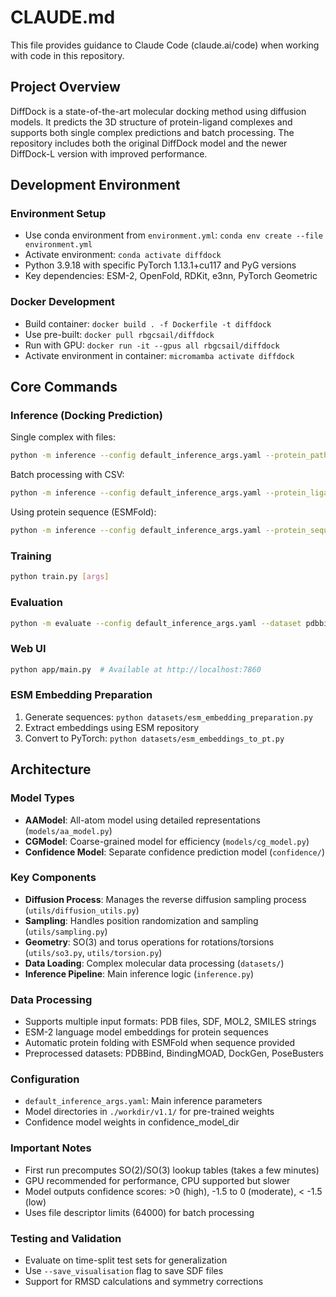 # CLAUDE.md

This file provides guidance to Claude Code (claude.ai/code) when working with code in this repository.

## Project Overview

DiffDock is a state-of-the-art molecular docking method using diffusion models. It predicts the 3D structure of protein-ligand complexes and supports both single complex predictions and batch processing. The repository includes both the original DiffDock model and the newer DiffDock-L version with improved performance.

## Development Environment

### Environment Setup
- Use conda environment from `environment.yml`: `conda env create --file environment.yml`
- Activate environment: `conda activate diffdock`
- Python 3.9.18 with specific PyTorch 1.13.1+cu117 and PyG versions
- Key dependencies: ESM-2, OpenFold, RDKit, e3nn, PyTorch Geometric

### Docker Development
- Build container: `docker build . -f Dockerfile -t diffdock`
- Use pre-built: `docker pull rbgcsail/diffdock`
- Run with GPU: `docker run -it --gpus all rbgcsail/diffdock`
- Activate environment in container: `micromamba activate diffdock`

## Core Commands

### Inference (Docking Prediction)
Single complex with files:
```bash
python -m inference --config default_inference_args.yaml --protein_path protein.pdb --ligand ligand.sdf --out_dir results
```

Batch processing with CSV:
```bash
python -m inference --config default_inference_args.yaml --protein_ligand_csv data/protein_ligand_example.csv --out_dir results/user_predictions_small
```

Using protein sequence (ESMFold):
```bash
python -m inference --config default_inference_args.yaml --protein_sequence "SEQUENCE" --ligand "SMILES" --out_dir results
```

### Training
```bash
python train.py [args]
```

### Evaluation
```bash
python -m evaluate --config default_inference_args.yaml --dataset pdbbind --data_dir data/PDBBind_processed/ --split test --esm_embeddings_path data/esm2_embeddings.pt
```

### Web UI
```bash
python app/main.py  # Available at http://localhost:7860
```

### ESM Embedding Preparation
1. Generate sequences: `python datasets/esm_embedding_preparation.py`
2. Extract embeddings using ESM repository
3. Convert to PyTorch: `python datasets/esm_embeddings_to_pt.py`

## Architecture

### Model Types
- **AAModel**: All-atom model using detailed representations (`models/aa_model.py`)
- **CGModel**: Coarse-grained model for efficiency (`models/cg_model.py`)
- **Confidence Model**: Separate confidence prediction model (`confidence/`)

### Key Components
- **Diffusion Process**: Manages the reverse diffusion sampling process (`utils/diffusion_utils.py`)
- **Sampling**: Handles position randomization and sampling (`utils/sampling.py`)
- **Geometry**: SO(3) and torus operations for rotations/torsions (`utils/so3.py`, `utils/torsion.py`)
- **Data Loading**: Complex molecular data processing (`datasets/`)
- **Inference Pipeline**: Main inference logic (`inference.py`)

### Data Processing
- Supports multiple input formats: PDB files, SDF, MOL2, SMILES strings
- ESM-2 language model embeddings for protein sequences
- Automatic protein folding with ESMFold when sequence provided
- Preprocessed datasets: PDBBind, BindingMOAD, DockGen, PoseBusters

### Configuration
- `default_inference_args.yaml`: Main inference parameters
- Model directories in `./workdir/v1.1/` for pre-trained weights
- Confidence model weights in confidence_model_dir

### Important Notes
- First run precomputes SO(2)/SO(3) lookup tables (takes a few minutes)
- GPU recommended for performance, CPU supported but slower
- Model outputs confidence scores: >0 (high), -1.5 to 0 (moderate), < -1.5 (low)
- Uses file descriptor limits (64000) for batch processing

### Testing and Validation
- Evaluate on time-split test sets for generalization
- Use `--save_visualisation` flag to save SDF files
- Support for RMSD calculations and symmetry corrections